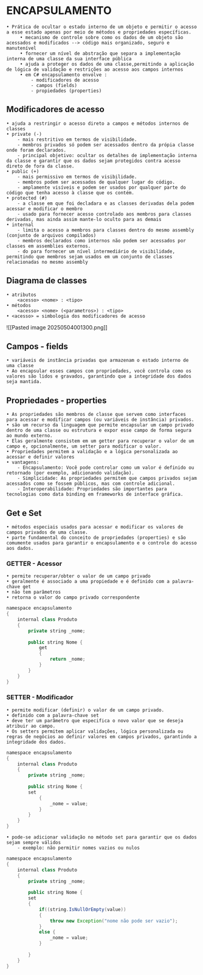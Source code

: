 # ENCAPSULAMENTO
   	• Prática de ocultar o estado interno de um objeto e permitir o acesso a esse estado apenas por meio de métodos e propriedades específicas.
		 • mecanismo de controle sobre como os dados de um objeto são acessados e modificados --> código mais organizado, seguro e manutenível
		 • fornecer um nível de abstração que separa a implementação interna de uma classe da sua interface pública
		 • ajuda a proteger os dados de uma classe,permitindo a aplicação de lógica de validação e restrições ao acesso aos campos internos
		 • em C# encapsulamento envolve :
			 - modificadores de acesso
			 - campos (fields)
			 - propiedades (properties)
## Modificadores de acesso
	• ajuda a restringir o acesso direto a campos e métodos internos de classes
	• private (-)
		- mais restritivo em termos de visibilidade.
		- membros privados só podem ser acessados dentro da própia classe onde foram declarados.
		- principal objetivo: ocultar os detalhes de implementação interna da classe e garantir que os dados sejam protegidos contra acesso direto de fora da classe.
	• public (+)
		- mais permissivo em termos de visibilidade.
		- membros podem ser acessados de qualquer lugar do código.
		- amplamente visíveis e podem ser usados por qualquer parte do código que tenha acesso à classe que os contém.
	• protected (#) 
		- a classe em que foi decladara e as classes derivadas dela podem acessar e modificar o membro
		- usado para fornecer acesso controlado aos membros para classes derivadas, mas ainda assim mante-lo oculto para as demais
	• internal
		- limita o acesso a membros para classes dentro do mesmo assembly (conjunto de arquivos compilados)
		- membros declarados como internos não podem ser acessados por classes em assemblies externos.
		- do para fornecer um nível intermediário de visibilidade, permitindo que membros sejam usados em um conjunto de classes relacionadas no mesmo assembly
## Diagrama de classes
	• atributos
		<acesso> <nome> : <tipo>
	• métodos
		<acesso> <nome> (<parametros>) : <tipo>
	• <acesso> = simbologia dos modificadores de acesso
	
![[Pasted image 20250504001300.png]]

## Campos - fields
	• variáveis de instância privadas que armazenam o estado interno de uma classe
	• Ao encapsular esses campos com propriedades, você controla como os valores são lidos e gravados, garantindo que a integridade dos dados seja mantida.
## Propriedades - properties
	• As propriedades são membros de classe que servem como interfaces para acessar e modificar campos (ou variáveis de instância) privados. 
	• são um recurso da linguagem que permite encapsular um campo privado dentro de uma classe ou estrutura e expor esse campo de forma segura ao mundo externo.
	• Elas geralmente consistem em um getter para recuperar o valor de um campo e, opcionalmente, um setter para modificar o valor. 
	• Propriedades permitem a validação e a lógica personalizada ao acessar e definir valores
	• vantagens:
		- Encapsulamento: Você pode controlar como um valor é definido ou retornado (por exemplo, adicionando validação).
		- Simplicidade: As propriedades permitem que campos privados sejam acessados como se fossem públicos, mas com controle adicional. 
		- Interoperabilidade: Propriedades são importantes para tecnologias como data binding em frameworks de interface gráfica.

## Get e Set
	• métodos especiais usados para acessar e modificar os valores de campos privados de uma classe. 
	• parte fundamental do conceito de propriedades (properties) e são comumente usados para garantir o encapsulamento e o controle do acesso aos dados.

### GETTER - Acessor
	• permite recuperar/obter o valor de um campo privado
	• geralmente é associado a uma propiedade e é definido com a palavra-chave get
	• não tem parâmetros
	• retorna o valor do campo privado correspondente
	
```.java
namespace encapsulamento
{
    internal class Produto
    {
        private string _nome;
        
        public string Nome {
            get
            {
                return _nome;
            }
        }
    }
}
```

### SETTER - Modificador
	• permite modificar (definir) o valor de um campo privado. 
	• definido com a palavra-chave set 
	• deve ter um parâmetro que especifica o novo valor que se deseja atribuir ao campo. 
	• Os setters permitem aplicar validações, lógica personalizada ou regras de negócios ao definir valores em campos privados, garantindo a integridade dos dados.

```.java
namespace encapsulamento
{
    internal class Produto
    {
        private string _nome;
        
        public string Nome {
        set
            {
                _nome = value;
            }
        }
    }
}
```

	• pode-se adicionar validação no método set para garantir que os dados sejam sempre válidos
		- exemplo: não permitir nomes vazios ou nulos

```.java
namespace encapsulamento
{
    internal class Produto
    {
        private string _nome;
        
        public string Nome {
        set
        {
		    if((string.IsNullOrEmpty(value))
			{
			    throw new Exception("nome não pode ser vazio");
			}
			else {
			    _nome = value;
			}
            
        }
    }
}
```
